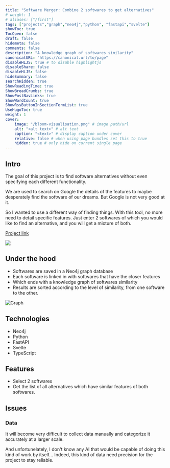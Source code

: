 ```yaml
---
title: "Software Merger: Combine 2 softwares to get alternatives"
# weight: 1
# aliases: ["/first"]
tags: ["projects","graph","neo4j","python", "fastapi","svelte"]
showToc: true
TocOpen: false
draft: false
hidemeta: false
comments: false
description: "A knowledge graph of softwares similarity"
canonicalURL: "https://canonical.url/to/page"
disableHLJS: true # to disable highlightjs
disableShare: false
disableHLJS: false
hideSummary: false
searchHidden: true
ShowReadingTime: true
ShowBreadCrumbs: true
ShowPostNavLinks: true
ShowWordCount: true
ShowRssButtonInSectionTermList: true
UseHugoToc: true
weight: 1
cover:
    image: "/bloom-visualisation.png" # image path/url
    alt: "<alt text>" # alt text
    caption: "<text>" # display caption under cover
    relative: false # when using page bundles set this to true
    hidden: true # only hide on current single page
---
```


## Intro

The goal of this project is to find software alternatives without even specifying each different functionality.

We are used to search on Google the details of the features to maybe desperately find the software of our dreams.
But Google is not very good at it.

So I wanted to use a different way of finding things.
With this tool, no more need to detail specific features.
Just enter 2 softwares of which you would like to find an alternative, and you will get a mixture of both.

[Project link](https://software-graph.netlify.app/)

![](/software_merger.png)

## Under the hood

- Softwares are saved in a Neo4j graph database
- Each software is linked in with softwares that have the closer features
- Which ends with a knowledge graph of softwares similarity
- Results are sorted according to the level of similarity, from one software to the other.

![Graph](/bloom-visualisation.png)

## Technologies

- Neo4j
- Python
- FastAPI
- Svelte
- TypeScript

## Features

- Select 2 softwares
- Get the list of all alternatives which have similar features of both softwares.

## Issues

### Data

It will become very difficult to collect data manually and categorize it accurately at a larger scale.

And unfortunelately, I don't know any AI that would be capable of doing this kind of work by itself...
Indeed, this kind of data need precision for the project to stay reliable.
